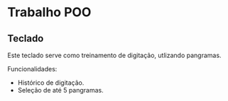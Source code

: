 <h1>Trabalho POO</h1>
<h2>Teclado</h2>

<p>Este teclado serve como treinamento de digitação, utlizando pangramas.</p>

Funcionalidades:
<ul>
<li>Histórico de digitação.</li>
<li>Seleção de até 5 pangramas.</li>
</ul>
